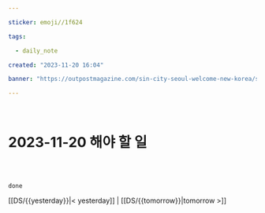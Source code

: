 ```yaml
---

sticker: emoji//1f624

tags:

  - daily_note

created: "2023-11-20 16:04"

banner: "https://outpostmagazine.com/sin-city-seoul-welcome-new-korea/seoul-skyline-photo/"

---
```


​

# 2023-11-20 해야 할 일

​



```tasks

done

```

[[DS/{{yesterday}}|< yesterday]] | [[DS/{{tomorrow}}|tomorrow >]]